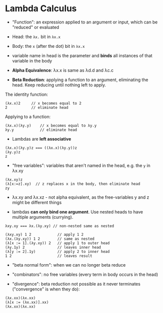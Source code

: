 # Lambda Calculus

- "Function": an expression applied to an argument or input, which can be "reduced" or evaluated

- Head: the `λx.` bit in `λx.x`
- Body: the `x` (after the dot) bit in `λx.x`

- variable name in head is the parameter and **binds** all instances of that variable in the body

- **Alpha Equivalence**: λx.x is same as λd.d and λc.c

- **Beta Reduction**: applying a function to an argument, eliminating the head. Keep reducing until nothing left to apply.

The identity function:

```
(λx.x)2     // x becomes equal to 2
2           // eliminate head
```

Applying to a function:

```
(λx.x)(λy.y)    // x becomes equal to λy.y
λy.y            // eliminate head
```

- Lambdas are **left associative**

```
(λx.x)(λy.y)z === ((λx.x)(λy.y))z
(λy.y)z
z
```

- "free variables": variables that aren't named in the head, e.g. the `y` in λx.xy

```
(λx.xy)z
(λ[x:=z].xy)  // z replaces x in the body, then eliminate head 
zy
```

- λx.xy and λx.xz - not alpha equivalent, as the free-variables y and z might be different things

- lambdas **can only bind one argument**. Use nested heads to have multiple arguments (currying).

```
λxy.xy === λx.(λy.xy) // non-nested same as nested

(λxy.xy) 1 2            // apply 1 2
(λx.(λy.xy)) 1 2        // same as nested
(λ[x := 1].(λy.xy)) 2   // apply 1 to outer head
(λy.1y) 2               // leaves inner head
(λ[y := 2].1y)          // apply 2 to inner head
1 2                     // leaves result
```

- "beta normal form": when we can no longer beta reduce

- "combinators": no free variables (every term in body occurs in the head)

- "divergence": beta reduction not possible as it never terminates ("convergence" is when they do):

```
(λx.xx)(λx.xx)
(λ[x := (λx.xx)].xx)
(λx.xx)(λx.xx)
```
